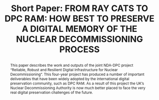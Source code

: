 ---
abstract: This paper describes the work and outputs of the joint NDA-DPC project “Reliable,
  Robust and Resilient Digital Infrastructure for Nuclear Decommissioning”. This four-year
  project has produced a number of important deliverables that have been widely adopted
  by the international digital preservation community, such as DPC RAM. As a result
  of this project the UK’s Nuclear Decommissioning Authority is now much better placed
  to face the very real digital preservation challenges of the future.
creators:
- Popham, Michael
date: null
document_url: https://az659834.vo.msecnd.net/eventsairwesteuprod/production-inconference-public/79271bfbd3e64204902848e75abacbdc
grand_parent: iPRES
institutions:
- Digital Preservation Coalition
keywords:
- project
- ram
- knowledge
- sharing
- resilience
landing_page_url: null
language: eng
layout: publication
license: CC-BY 4.0 International
notes_url: null
parent: iPRES 2022
publication_type: short paper
size: null
slides_url: null
source_name: iPRES
title: "Short Paper: FROM RAY CATS TO DPC RAM: HOW BEST TO PRESERVE A DIGITAL MEMORY
  OF THE NUCLEAR DECOMMISSIONING PROCESS\r\n"
year: 2022
---